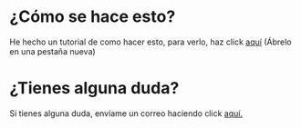 # ¿Cómo se hace esto?

He hecho un tutorial de como hacer esto, para verlo, haz click <a href="https://youtu.be/oHg5SJYRHA0" target="_blank">aquí</a> (Ábrelo en una pestaña nueva)

# ¿Tienes alguna duda?

Si tienes alguna duda, envíame un correo haciendo click <a href="mailto:business@venax.cf">aquí.</a>
